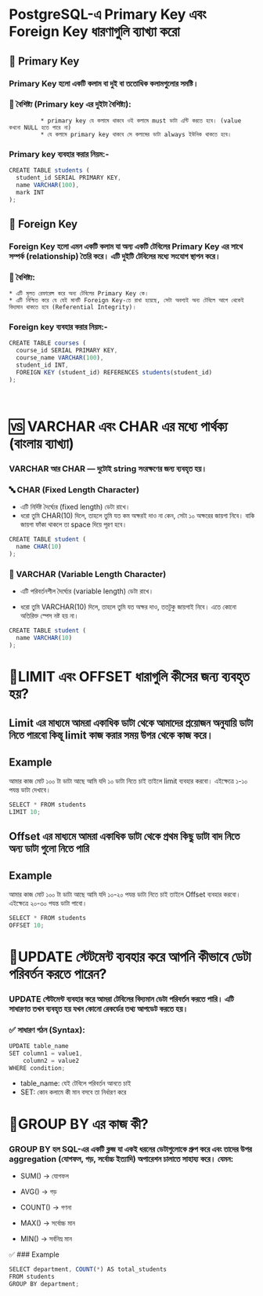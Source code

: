 
# PostgreSQL-এ Primary Key এবং Foreign Key ধারণাগুলি ব্যাখ্যা করো
## 🔑 Primary Key
### Primary Key হলো একটি কলাম বা  দুই বা ততোধিক কলামগুলোর সমষ্টি।

### 📌 বৈশিষ্ট্য (Primary key এর দুইটা বৈশিষ্ট্য):
             * primary key যে কলামে থাকবে ওই কলামে must ডাটা এন্টি করতে হবে। (value কখনো NULL হতে পারে না)
             * যে কলামে primary key থাকবে সে কলামের ডাটা always ইউনিক থাকতে হবে। 

### Primary key ব্যবহার করার নিয়ম:-

```ts
CREATE TABLE students (
  student_id SERIAL PRIMARY KEY,
  name VARCHAR(100),
  mark INT
);
```

## 🔑 Foreign Key
### Foreign Key হলো এমন একটি কলাম যা অন্য একটি টেবিলের Primary Key এর সাথে সম্পর্ক (relationship) তৈরি করে। এটি দুইটি টেবিলের মধ্যে সংযোগ স্থাপন করে।

### 📌 বৈশিষ্ট্য:
    * এটি মূলত রেফারেন্স করে অন্য টেবিলের Primary Key কে।
    * এটি নিশ্চিত করে যে যেই মানটি Foreign Key-তে রাখা হয়েছে, সেটা অবশ্যই অন্য টেবিলে আগে থেকেই বিদ্যমান থাকতে হবে (Referential Integrity)।


### Foreign key ব্যবহার করার নিয়ম:-
```ts
CREATE TABLE courses (
  course_id SERIAL PRIMARY KEY,
  course_name VARCHAR(100),
  student_id INT,
  FOREIGN KEY (student_id) REFERENCES students(student_id)
);
```
</br>

#  🆚 VARCHAR এবং CHAR এর মধ্যে পার্থক্য (বাংলায় ব্যাখ্যা)

### VARCHAR আর CHAR — দুটোই string সংরক্ষণের জন্য ব্যবহৃত হয়।

### 🔤 CHAR (Fixed Length Character)
- এটি নির্দিষ্ট দৈর্ঘ্যের (fixed length) ডেটা রাখে।
- ধরো তুমি CHAR(10) দিলে, তাহলে তুমি যত কম অক্ষরই দাও না কেন, সেটা ১০ অক্ষরের জায়গা নিবে। বাকি জায়গা ফাঁকা থাকলে তা space দিয়ে পূরণ হবে।

```ts
CREATE TABLE student (
  name CHAR(10)
);
```

### 🔡 VARCHAR (Variable Length Character)
- এটি পরিবর্তনশীল দৈর্ঘ্যের (variable length) ডেটা রাখে।

- ধরো তুমি VARCHAR(10) দিলে, তাহলে তুমি যত অক্ষর দাও, ততটুকু জায়গাই নিবে। এতে কোনো অতিরিক্ত স্পেস নষ্ট হয় না।

```ts
CREATE TABLE student (
  name VARCHAR(10)
);
```

# 📌LIMIT এবং OFFSET ধারাগুলি কীসের জন্য ব্যবহৃত হয়?

## Limit এর মাধ্যমে আমরা একাধিক ডাটা থেকে আমাদের প্রয়োজন অনুযায়ি ডাটা নিতে পারবো কিন্তূ limit কাজ করার সময় উপর থেকে কাজ করে। 
## Example
আমার কাজ মোট ১০০ টা ডাটা আছে আমি যদি ১০ ডাটা নিতে চাই তাইলে limit ব্যবহার করবো। এইক্ষেত্রে ১-১০ পযন্ত ডাটা দেখাবে।
```ts
SELECT * FROM students
LIMIT 10;
```
## Offset এর মাধ্যমে আমরা একাধিক ডাটা থেকে প্রথম কিছু ডাটা বাদ নিতে অন্য ডাটা গুলো নিতে পারি  
## Example
আমার কাজ মোট ১০০ টা ডাটা আছে আমি যদি ১০-২০ পযন্ত ডাটা নিতে চাই তাইলে Offset ব্যবহার করবো। এইক্ষেত্রে ২০-৩০ পযন্ত ডাটা পাবো।
```ts
SELECT * FROM students
OFFSET 10;
```
# 🔄UPDATE স্টেটমেন্ট ব্যবহার করে আপনি কীভাবে ডেটা পরিবর্তন করতে পারেন?
### UPDATE স্টেটমেন্ট ব্যবহার করে আমরা টেবিলের বিদ্যমান ডেটা পরিবর্তন করতে পারি। এটি সাধারণত তখন ব্যবহৃত হয় যখন কোনো রেকর্ডের তথ্য আপডেট করতে হয়।
### ✅ সাধারণ গঠন (Syntax):
```ts
UPDATE table_name
SET column1 = value1,
    column2 = value2
WHERE condition;
```
- table_name: যেই টেবিলে পরিবর্তন আনতে চাই
- SET: কোন কলামে কী মান বসবে তা নির্ধারণ করে

# 🔹GROUP BY এর কাজ কী?
### GROUP BY হল SQL-এর একটি ক্লজ যা একই ধরনের ডেটাগুলোকে গ্রুপ করে এবং তাদের উপর aggregation (যোগফল, গড়, সর্বোচ্চ ইত্যাদি) অপারেশন চালাতে সাহায্য করে। যেমন:

- SUM() → যোগফল

- AVG() → গড়

- COUNT() → গণনা

- MAX() → সর্বোচ্চ মান

- MIN() → সর্বনিম্ন মান

✅ ### Example
```ts
SELECT department, COUNT(*) AS total_students
FROM students
GROUP BY department;
```





